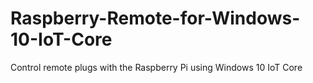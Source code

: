 # Raspberry-Remote-for-Windows-10-IoT-Core
Control remote plugs with the Raspberry Pi using Windows 10 IoT Core
